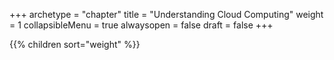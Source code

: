 +++
archetype = "chapter"
title = "Understanding Cloud Computing"
weight = 1
collapsibleMenu = true
alwaysopen = false
draft = false
+++

{{% children sort="weight" %}}

